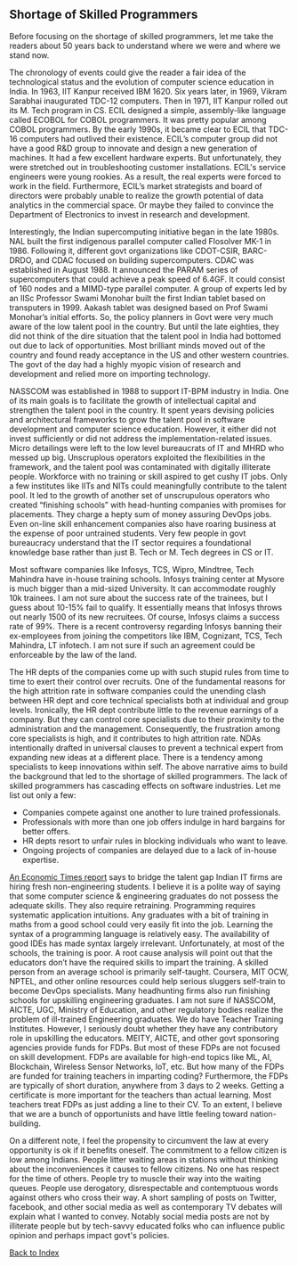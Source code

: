 ## Shortage of Skilled Programmers 




Before focusing on the shortage of skilled programmers, let me take the readers about 50 years back to understand where we were and where we stand now. 

The chronology of events could give the reader a fair idea of the technological status and the evolution of computer science education in India.  In 1963,  IIT Kanpur 
received IBM 1620. Six years later, in 1969, Vikram Sarabhai inaugurated TDC-12 computers. Then in 1971, IIT Kanpur rolled out its M. Tech program in CS.  ECIL designed a 
simple, assembly-like language called ECOBOL for COBOL programmers. It was pretty popular among COBOL programmers. By the early 1990s, it became clear to ECIL that TDC-16 
computers had outlived their existence.  ECIL’s computer group did not have a good R&D group to innovate and design a new generation of machines. It had a few excellent 
hardware experts. But unfortunately, they were stretched out in troubleshooting customer installations. ECIL's service engineers were young rookies.  As a result, the real 
experts were forced to work in the field. Furthermore, ECIL’s market strategists and board of directors were probably unable to realize the growth potential of data analytics in the commercial space. Or maybe they failed to convince the Department of Electronics to invest in research and development.

Interestingly, the Indian supercomputing initiative began in the late 1980s. NAL built the first indigenous parallel computer called Flosolver MK-1 in 1986. Following it, 
different govt organizations like CDOT-CSIR, BARC-DRDO, and CDAC focused on building supercomputers. CDAC was established in August 1988. It announced the PARAM series of 
supercomputers that could achieve a peak speed of 6.4GF. It could consist of 160 nodes and a MIMD-type parallel computer. A group of experts led by an IISc Professor Swami 
Monohar built the first Indian tablet based on transputers in 1999. Aakash tablet was designed based on Prof Swami Monohar’s initial efforts. So, the policy planners in 
Govt were very much aware of the low talent pool in the country. But until the late eighties, they did not think of the dire situation that the talent pool in India had 
bottomed out due to lack of opportunities. Most brilliant minds moved out of the country and found ready acceptance in the US and other western countries. The govt of 
the day had a highly myopic vision of research and development and relied more on importing technology.

NASSCOM was established in 1988 to support IT-BPM industry in India. One of its main goals is to facilitate the growth of intellectual capital and strengthen the talent 
pool in the country. It spent years devising policies and architectural frameworks to grow the talent pool in software development and computer science education. However, 
it either did not invest sufficiently or did not address the implementation-related issues. Micro detailings were left to the low level bureaucrats of IT and MHRD 
who messed up big. Unscruplous operators exploited the flexibilities in the framework, and the talent pool was contaminated with digitally illiterate people. Workforce 
with no training or skill aspired to get cushy IT jobs. Only a few institutes like IITs and NITs could meaningfully contribute to the talent pool. It led to the growth 
of another set of unscrupulous operators who created “finishing schools” with head-hunting companies with promises for placements. They charge a hepty sum of money 
assuring DevOps jobs.  Even on-line skill enhancement companies also have roaring business at the expense of poor untrained students. 
Very few people in govt bureaucracy understand that the IT sector requires a foundational knowledge base rather than just B. Tech or M. Tech 
degrees in CS or IT. 

Most software companies like Infosys, TCS, Wipro, Mindtree, Tech Mahindra have in-house training schools. Infosys training center at Mysore is much bigger than a mid-sized 
University. It can accommodate roughly 10k trainees. I am not sure about the success rate of the trainees, but I guess about 10-15% fail to qualify. It essentially means 
that Infosys throws out nearly 1500 of its new recruitees. Of course, Infosys claims a success rate of 99%. There is a recent controversy regarding Infosys banning their 
ex-employees from joining the competitors like IBM, Cognizant, TCS, Tech Mahindra, LT infotech. I am not sure if such an agreement could be enforceable by the law of 
the land. 

The HR depts of the companies come up with such stupid rules from time to time to exert their control over recruits. One of the fundamental reasons for
the high attrition rate in software companies could the unending clash between HR dept and core technical specialists both at individual and group levels. 
Ironically, the HR dept contribute little to the revenue earnings of a company. But they can control core specialists due to their proximity to the administration 
and the management. Consequently, the frustration among core specialists is high, and it contributes to high attrition rate. NDAs intentionally drafted in universal
clauses to prevent a technical expert from expanding new ideas at a different place. There is a tendency among specialists to keep innovations within self. 
The above narrative aims to build the background that led to the shortage of skilled programmers. The lack of skilled programmers has cascading effects on software 
industries. Let me list out only a few:

- Companies compete against one another to lure trained professionals.
- Professionals with more than one job offers indulge in hard bargains for better offers.
- HR depts resort to unfair rules in blocking individuals who want to leave.
- Ongoing projects of companies are delayed due to a lack of in-house expertise.

[An Economic Times report](https://economictimes.indiatimes.com/tech/information-tech/indian-it-firms-step-up-hiring-of-non-engineers-to-bridge-talent-shortfall/articleshow/87189175.cms) 
says to bridge the talent gap Indian IT firms are hiring fresh non-engineering students. I believe it is a polite way of saying that some computer science & engineering 
graduates do not possess the adequate skills. They also require retraining. Programming requires systematic application intuitions. Any graduates with a bit of training in 
maths from a good school could very easily fit into the job. Learning the syntax of a programming language is relatively easy. The availability of good IDEs has made syntax 
largely irrelevant. Unfortunately, at most of the schools, the training is poor. A root cause analysis will point out that the educators don’t have the required skills to 
impart the training. A skilled person from an average school is primarily self-taught. Coursera, MIT OCW, NPTEL, and other online resources could help serious sluggers 
self-train to become DevOps specialists. Many headhunting firms also run finishing schools for upskilling engineering graduates. I am not sure if NASSCOM, AICTE, UGC, 
Ministry of Education, and other regulatory bodies realize the problem of ill-trained Engineering graduates. We do have Teacher Training Institutes. However, I seriously 
doubt whether they have any contributory role in upskilling the educators. MEITY, AICTE, and other govt sponsoring agencies provide funds for FDPs. But most of these FDPs 
are not focused on skill development. FDPs are available for high-end topics like ML, AI, Blockchain, Wireless Sensor Networks, IoT, etc. But how many of the FDPs are 
funded for training teachers in imparting coding? Furthermore, the FDPs are typically of short duration, anywhere from 3 days to 2 weeks. Getting a certificate is more 
important for the teachers than actual learning. Most teachers treat FDPs as just adding a line to their CV. To an extent, I believe that we are a bunch of opportunists 
and have little feeling toward nation-building.

On a different note, I feel the propensity to circumvent the law at every opportunity is ok if it benefits oneself. The commitment to a fellow citizen is low among 
Indians. People litter waiting areas in stations without thinking about the inconveniences it causes to fellow citizens. No one has respect for the time of others. People 
try to muscle their way into the waiting queues. People use derogatory, disrespectable and contemptuous words against others who cross their way. A short sampling of 
posts on Twitter, facebook, and other social media as well as contemporary TV debates will explain what I wanted to convey. Notably social media posts are not by
illiterate people but by tech-savvy educated folks who can influence public opinion and perhaps impact govt's policies. 




[Back to Index](../index.md)
